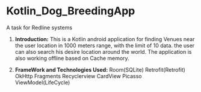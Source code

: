 # Kotlin_Dog_BreedingApp
A task for Redline systems 

 1. **Introduction:**
This is a Kotlin android application for finding Venues near the user location in 1000 meters range, with the limit of 10 data. the user can also search
his desire location around the world. The application is also working offline based on Cache memory.

 2. **FrameWork and Technologies Used:**
Room(SQLite) 
Retrofit(Retrofit)
OkHttp
Fragments
Recyclerview
CardView
Picasso
ViewModel(LifeCycle)
